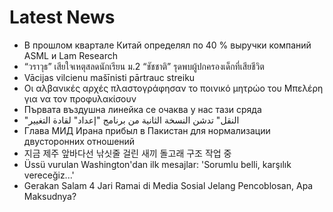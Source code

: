 # Latest News
-  В прошлом квартале Китай определял по 40 % выручки компаний ASML и Lam Research
-  “วราวุธ” เสียใจเหตุสลดนักเรียน ม.2 “ชัชชาติ” รุดพบผู้ปกครองเด็กที่เสียชีวิต
-  Vācijas vilcienu mašīnisti pārtrauc streiku
-  Οι αλβανικές αρχές πλαστογράφησαν το ποινικό μητρώο του Μπελέρη για να τον προφυλακίσουν
-  Първата въздушна линейка се очаква у нас тази сряда
-  "النقل" تدشن النسخة الثانية من برنامج "إعداد" لقادة التغيير
-  Глава МИД Ирана прибыл в Пакистан для нормализации двусторонних отношений
-  지금 제주 앞바다선 낚싯줄 걸린 새끼 돌고래 구조 작업 중
-  Üssü vurulan Washington'dan ilk mesajlar: 'Sorumlu belli, karşılık vereceğiz...'
-  Gerakan Salam 4 Jari Ramai di Media Sosial Jelang Pencoblosan, Apa Maksudnya?
